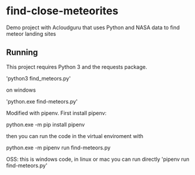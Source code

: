 # find-close-meteorites
Demo project with Acloudguru that uses Python and NASA data to find meteor landing sites

## Running

This project requires Python 3 and the requests package.

'python3 find_meteors.py'

on windows

'python.exe find-meteors.py'

Modified with pipenv. First install pipenv:

python.exe -m pip install pipenv

then you can run the code in the virtual enviroment with

python.exe -m pipenv run find-meteors.py

OSS: this is windows code, in linux or mac you can run directly 'pipenv run find-meteors.py'
